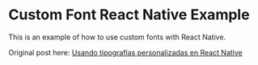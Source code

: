 # Custom Font React Native Example

This is an example of how to use custom fonts with React Native.

Original post here: [Usando tipografías personalizadas en React Native](https://medium.com/noders)
